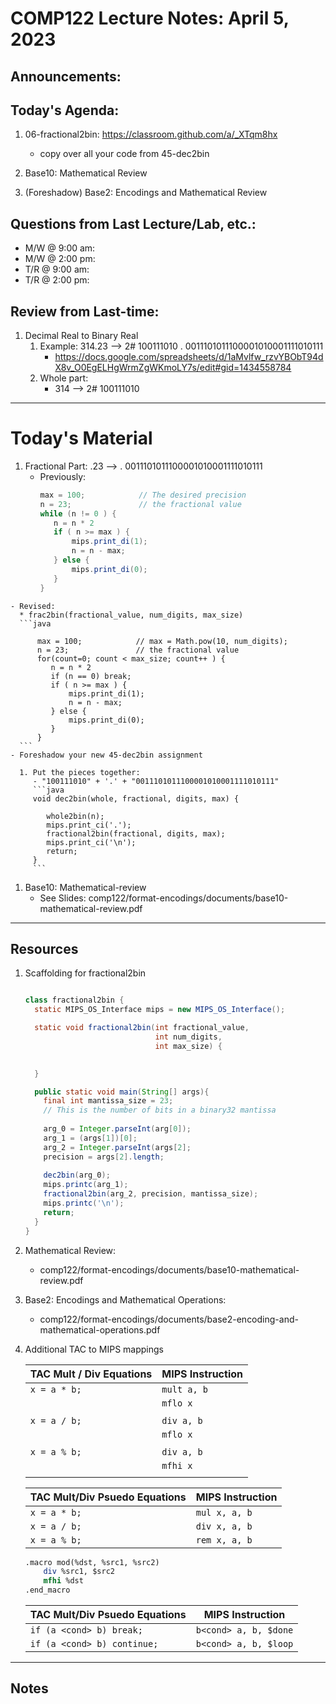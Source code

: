 # COMP122 Lecture Notes: April 5, 2023

## Announcements:

## Today's Agenda:

   1. 06-fractional2bin: https://classroom.github.com/a/_XTqm8hx
      - copy over all your code from 45-dec2bin

   1. Base10: Mathematical Review
   1. (Foreshadow) Base2: Encodings and Mathematical Review


## Questions from Last Lecture/Lab, etc.:
   * M/W @ 9:00 am: 
   * M/W @ 2:00 pm: 
   * T/R @ 9:00 am: 
   * T/R @ 2:00 pm: 

## Review from Last-time:

 1. Decimal Real to Binary Real 
      1. Example:   314.23 -->  2# 100111010 . 0011101011100001010001111010111
         - https://docs.google.com/spreadsheets/d/1aMvlfw_rzvYBObT94dX8v_O0EgELHgWrmZgWKmoLY7s/edit#gid=1434558784
      1. Whole part:  
         - 314 --> 2# 100111010
  
 
---
# Today's Material

  1. Fractional Part: .23 --> . 0011101011100001010001111010111
     - Previously:
       ```java
       max = 100;            // The desired precision
       n = 23;               // the fractional value
       while (n != 0 ) {
          n = n * 2
          if ( n >= max ) {
              mips.print_di(1);
              n = n - max; 
          } else {
              mips.print_di(0);
          }
       }
       ```

    - Revised:
      * frac2bin(fractional_value, num_digits, max_size)
      ```java

          max = 100;            // max = Math.pow(10, num_digits);
          n = 23;               // the fractional value
          for(count=0; count < max_size; count++ ) {
             n = n * 2
             if (n == 0) break;
             if ( n >= max ) {
                 mips.print_di(1);
                 n = n - max; 
             } else {
                 mips.print_di(0);
             }
          }
      ```
    - Foreshadow your new 45-dec2bin assignment

      1. Put the pieces together:
         - "100111010" + '.' + "0011101011100001010001111010111"
         ```java
         void dec2bin(whole, fractional, digits, max) {
         
            whole2bin(n);
            mips.print_ci('.');
            fractional2bin(fractional, digits, max);
            mips.print_ci('\n');
            return;
         }
         ```


   1. Base10: Mathematical-review
      - See Slides: comp122/format-encodings/documents/base10-mathematical-review.pdf
 

---
## Resources

1. Scaffolding for fractional2bin

     ```java

     class fractional2bin {
       static MIPS_OS_Interface mips = new MIPS_OS_Interface();
     
       static void fractional2bin(int fractional_value, 
                                  int num_digits, 
                                  int max_size) {
     
       
       }
     
       public static void main(String[] args){
         final int mantissa_size = 23;  
         // This is the number of bits in a binary32 mantissa
      
         arg_0 = Integer.parseInt(arg[0]);
         arg_1 = (args[1])[0];
         arg_2 = Integer.parseInt(args[2];
         precision = args[2].length;
      
         dec2bin(arg_0);
         mips.printc(arg_1);
         fractional2bin(arg_2, precision, mantissa_size);
         mips.printc('\n');
         return;
       } 
     }
     ```  

  1. Mathematical Review: 
     - comp122/format-encodings/documents/base10-mathematical-review.pdf

  1. Base2: Encodings and Mathematical Operations: 
     - comp122/format-encodings/documents/base2-encoding-and-mathematical-operations.pdf

  1. Additional TAC to MIPS mappings

     | TAC Mult / Div Equations      | MIPS Instruction          |
     |-------------------------------|---------------------------|
     | `x = a * b;`                  | `mult a, b`               |
     |                               | `mflo x`                  |
     |                               |                           |
     | `x = a / b;`                  | `div a, b`                |
     |                               | `mflo x`                  |
     |                               |                           |
     | `x = a % b;`                  | `div a, b`                |
     |                               | `mfhi x`                  |
     |                               |                           |

     | TAC Mult/Div Psuedo Equations | MIPS Instruction          |
     |-------------------------------|---------------------------|
     | `x = a * b;`                  | `mul x, a, b`             |
     | `x = a / b;`                  | `div x, a, b`             |
     | `x = a % b;`                  | `rem x, a, b`             |

     ```mips
     .macro mod(%dst, %src1, %src2)
         div %src1, $src2
         mfhi %dst
     .end_macro
     ```

     | TAC Mult/Div Psuedo Equations | MIPS Instruction          |
     |-------------------------------|---------------------------|
     | `if (a <cond> b) break;`      | `b<cond> a, b, $done`     |
     | `if (a <cond> b) continue;`   | `b<cond> a, b, $loop`     |


  

---
## Notes
<!-- This section is for students to place their notes -->


